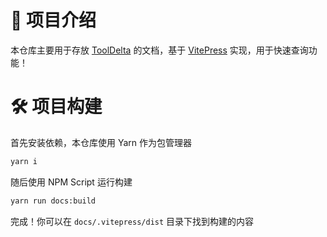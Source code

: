 # 📘 项目介绍

本仓库主要用于存放 [ToolDelta](https://github.com/ToolDelta-Basic/ToolDelta) 的文档，基于 [VitePress](https://vitepress.dev/) 实现，用于快速查询功能！

# 🛠 项目构建

首先安装依赖，本仓库使用 Yarn 作为包管理器

```bash
yarn i
```

随后使用 NPM Script 运行构建

```bash
yarn run docs:build
```

完成！你可以在 `docs/.vitepress/dist` 目录下找到构建的内容
